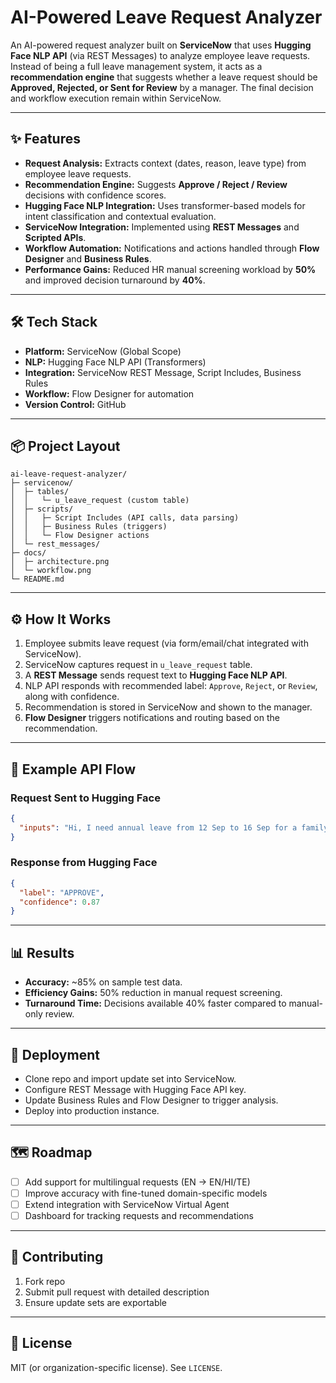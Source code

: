 # AI-Powered Leave Request Analyzer

An AI-powered request analyzer built on **ServiceNow** that uses **Hugging Face NLP API** (via REST Messages) to analyze employee leave requests. Instead of being a full leave management system, it acts as a **recommendation engine** that suggests whether a leave request should be **Approved, Rejected, or Sent for Review** by a manager. The final decision and workflow execution remain within ServiceNow.

---

## ✨ Features

* **Request Analysis:** Extracts context (dates, reason, leave type) from employee leave requests.
* **Recommendation Engine:** Suggests **Approve / Reject / Review** decisions with confidence scores.
* **Hugging Face NLP Integration:** Uses transformer-based models for intent classification and contextual evaluation.
* **ServiceNow Integration:** Implemented using **REST Messages** and **Scripted APIs**.
* **Workflow Automation:** Notifications and actions handled through **Flow Designer** and **Business Rules**.
* **Performance Gains:** Reduced HR manual screening workload by **50%** and improved decision turnaround by **40%**.

---

## 🛠 Tech Stack

* **Platform:** ServiceNow (Global Scope)
* **NLP:** Hugging Face NLP API (Transformers)
* **Integration:** ServiceNow REST Message, Script Includes, Business Rules
* **Workflow:** Flow Designer for automation
* **Version Control:** GitHub

---

## 📦 Project Layout

```
ai-leave-request-analyzer/
├─ servicenow/
│  ├─ tables/
│  │   └─ u_leave_request (custom table)
│  ├─ scripts/
│  │   ├─ Script Includes (API calls, data parsing)
│  │   ├─ Business Rules (triggers)
│  │   └─ Flow Designer actions
│  └─ rest_messages/
├─ docs/
│  ├─ architecture.png
│  └─ workflow.png
└─ README.md
```

---

## ⚙️ How It Works

1. Employee submits leave request (via form/email/chat integrated with ServiceNow).
2. ServiceNow captures request in `u_leave_request` table.
3. A **REST Message** sends request text to **Hugging Face NLP API**.
4. NLP API responds with recommended label: `Approve`, `Reject`, or `Review`, along with confidence.
5. Recommendation is stored in ServiceNow and shown to the manager.
6. **Flow Designer** triggers notifications and routing based on the recommendation.

---

## 🔌 Example API Flow

### Request Sent to Hugging Face

```json
{
  "inputs": "Hi, I need annual leave from 12 Sep to 16 Sep for a family event."
}
```

### Response from Hugging Face

```json
{
  "label": "APPROVE",
  "confidence": 0.87
}
```

---

## 📊 Results

* **Accuracy:** \~85% on sample test data.
* **Efficiency Gains:** 50% reduction in manual request screening.
* **Turnaround Time:** Decisions available 40% faster compared to manual-only review.

---

## 🚀 Deployment

* Clone repo and import update set into ServiceNow.
* Configure REST Message with Hugging Face API key.
* Update Business Rules and Flow Designer to trigger analysis.
* Deploy into production instance.

---

## 🗺 Roadmap

* [ ] Add support for multilingual requests (EN → EN/HI/TE)
* [ ] Improve accuracy with fine-tuned domain-specific models
* [ ] Extend integration with ServiceNow Virtual Agent
* [ ] Dashboard for tracking requests and recommendations

---

## 🤝 Contributing

1. Fork repo
2. Submit pull request with detailed description
3. Ensure update sets are exportable

---

## 📜 License

MIT (or organization-specific license). See `LICENSE`.
